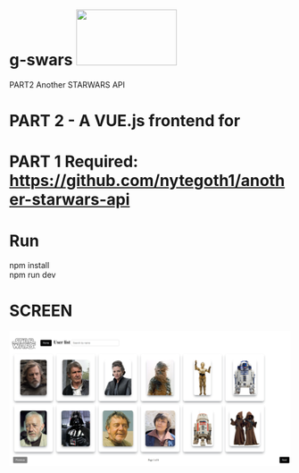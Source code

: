 # g-swars <img src="https://logos-world.net/wp-content/uploads/2020/11/Star-Wars-Logo.png" width="180" height="100">
 PART2 Another STARWARS API

# PART 2 - A VUE.js frontend for
# PART 1 Required: https://github.com/nytegoth1/another-starwars-api

# Run
npm install <br>
npm run dev

# SCREEN

![alt text](https://github.com/nytegoth1/g-swars/blob/main/images/localhost_5173_.png?raw=true)
